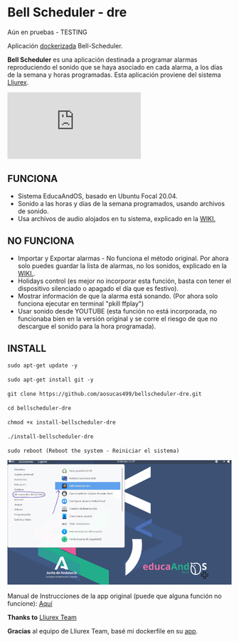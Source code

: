 # Bell Scheduler - dre


Aún en pruebas - TESTING

Aplicación [dockerizada](https://www.docker.com/) Bell-Scheduler. 

**Bell Scheduler** es una aplicación destinada a programar alarmas reproduciendo el sonido que se haya asociado en cada alarma, a los días de la semana y horas programadas.
Esta aplicación proviene del sistema [Lliurex](https://portal.edu.gva.es/lliurex/va/descarregues/).

![](http://wiki.lliurex.net/tiki-download_file.php?fileId=2481&display)

## FUNCIONA
+ Sistema EducaAndOS, basado en Ubuntu Focal 20.04.
+ Sonido a las horas y días de la semana programados, usando archivos de sonido.
+ Usa archivos de audio alojados en tu sistema, explicado en la [WIKI.](https://github.com/aosucas499/bellscheduler-dre/wiki/Usar-archivos-de-audio-con-el-programa)

## NO FUNCIONA

+ Importar y Exportar alarmas - No funciona el método original. Por ahora solo puedes guardar la lista de alarmas, no los sonidos, explicado en la [WIKI.](https://github.com/aosucas499/bellscheduler-dre/wiki/Copia-de-seguridad).
+ Holidays control (es mejor no incorporar esta función, basta con tener el dispositivo silenciado o apagado el día que es festivo).
+ Mostrar información de que la alarma está sonando. (Por ahora solo funciona ejecutar en terminal "pkill ffplay")
+ Usar sonido desde YOUTUBE (esta función no está incorporada, no funcionaba bien en la versión original y se corre el riesgo de que no descargue el sonido para la hora programada).

## INSTALL

    sudo apt-get update -y
    
    sudo apt-get install git -y

    git clone https://github.com/aosucas499/bellscheduler-dre.git

    cd bellscheduler-dre
    
    chmod +x install-bellscheduler-dre

    ./install-bellscheduler-dre
    
    sudo reboot (Reboot the system - Reiniciar el sistema)
    
![](https://github.com/aosucas499/bellscheduler-dre/raw/main/icons/bellscheduler-place.png)

Manual de Instrucciones de la app original (puede que alguna función no funcione): [Aquí](https://github.com/aosucas499/bellscheduler-dre/raw/docker-xenial/manual%20de%20Bell%20Scheduler-alarmas%20del%20cole.pdf)

<b>Thanks to</b> [Lliurex Team](https://portal.edu.gva.es/lliurex/va/) 

<b>Gracias</b> al equipo de Lliurex Team, basé mi dockerfile en su [app](http://wiki.lliurex.net/tiki-index.php?page=Bell+Scheduler).

